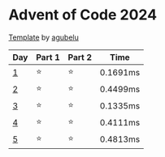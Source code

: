 # Advent of Code 2024

[Template](https://github.com/agubelu/AoC-rust-template) by [agubelu](https://github.com/agubelu)

| Day | Part 1 | Part 2 | Time |
| --- | ------ | ------ | ---- |
| [1](https://adventofcode.com/2024/day/1) | ⭐ | ⭐ |0.1691ms |
| [2](https://adventofcode.com/2024/day/2) | ⭐ | ⭐ |0.4499ms |
| [3](https://adventofcode.com/2024/day/3) | ⭐ | ⭐ |0.1335ms |
| [4](https://adventofcode.com/2024/day/4) | ⭐ | ⭐ |0.4111ms |
| [5](https://adventofcode.com/2024/day/5) | ⭐ | ⭐ |0.4813ms |
